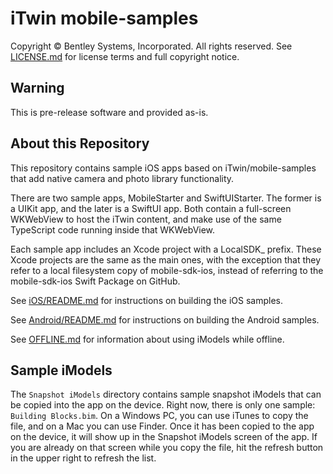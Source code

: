 # iTwin mobile-samples

Copyright © Bentley Systems, Incorporated. All rights reserved. See [LICENSE.md](./LICENSE.md) for license terms and full copyright notice.

## Warning

This is pre-release software and provided as-is.

## About this Repository

This repository contains sample iOS apps based on iTwin/mobile-samples that add native camera and photo library functionality.

There are two sample apps, MobileStarter and SwiftUIStarter. The former is a UIKit app, and the later is a SwiftUI app. Both contain a full-screen WKWebView to host the iTwin content, and make use of the same TypeScript code running inside that WKWebView.

Each sample app includes an Xcode project with a LocalSDK_ prefix. These Xcode projects are the same as the main ones, with the exception that they refer to a local filesystem copy of mobile-sdk-ios, instead of referring to the mobile-sdk-ios Swift Package on GitHub.

See [iOS/README.md](./iOS/README.md) for instructions on building the iOS samples.

See [Android/README.md](./Android/README.md) for instructions on building the Android samples.

See [OFFLINE.md](./OFFLINE.md) for information about using iModels while offline.

## Sample iModels

The `Snapshot iModels` directory contains sample snapshot iModels that can be copied into the app on the device. Right now, there is only one sample: `Building Blocks.bim`. On a Windows PC, you can use iTunes to copy the file, and on a Mac you can use Finder. Once it has been copied to the app on the device, it will show up in the Snapshot iModels screen of the app. If you are already on that screen while you copy the file, hit the refresh button in the upper right to refresh the list.